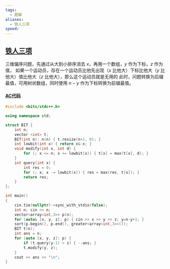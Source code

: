 ```yaml
---
tags:
  - 题解
aliases:
  - 铁人三项
speed:
---
```

## [铁人三项](https://iai.sh.cn/problem/405)

三维偏序问题，先通过从大到小排序消去 $x$，再用一个数组，$y$ 作为下标，$z$ 作为值，
如果一个运动员，存在一个运动员比他先出现（$x$ 比他大）下标比他大（$y$ 比他大）值比他大（$z$ 比他大），那么这个运动员就是无用的
此时，问题转换为后缀最值，可用树状数组，同时使用 $n-y$ 作为下标转换为前缀最值。

#### [AC代码](https://iai.sh.cn/submission/1573033)

```cpp
#include <bits/stdc++.h>

using namespace std;

struct BIT {
	int n;
    vector <int> t;
    BIT(int n): n(n) { t.resize(n+1, 0); }
    int lowbit(int x) { return x&-x; }
    void modify(int x, int d) {
        for (; x <= n; x += lowbit(x)) { t[x] = max(t[x], d); }
    }
    int query(int x) {
        int res = 0;
        for (; x; x -= lowbit(x)) { res = max(res, t[x]); }
        return res;
    }
};

int main()
{
	cin.tie(nullptr)->sync_with_stdio(false);
	int n; cin >> n;
	vector<array<int,3>> p(n);
	for (auto& [x, y, z]: p) { cin >> x >> y >> z; y=n-y+1; }
	sort(p.begin(), p.end(), greater<array<int,3>>());
	BIT t(n);
	int ans = n;
	for (auto [x, y, z]: p) {
		if (t.query(y-1) > z) { --ans; }
		t.modify(y, z);
	}
	cout << ans << "\n";
}
```
